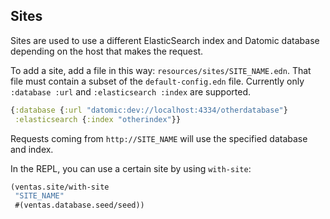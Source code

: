 ## Sites

Sites are used to use a different ElasticSearch index and Datomic database depending on the host that makes the request.

To add a site, add a file in this way: `resources/sites/SITE_NAME.edn`. That file must contain a subset of the `default-config.edn` file. Currently only `:database :url` and `:elasticsearch :index` are supported.

```clojure
{:database {:url "datomic:dev://localhost:4334/otherdatabase"}
 :elasticsearch {:index "otherindex"}}
```

Requests coming from `http://SITE_NAME` will use the specified database and index.

In the REPL, you can use a certain site by using `with-site`:

```clojure
(ventas.site/with-site
 "SITE_NAME"
 #(ventas.database.seed/seed))
```

